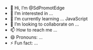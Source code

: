 - 👋 Hi, I’m @SdPromotEdge
- 👀 I’m interested in ...
- 🌱 I’m currently learning ... JavaScript
- 💞️ I’m looking to collaborate on ...
- 📫 How to reach me ...
- 😄 Pronouns: ...
- ⚡ Fun fact: ...

<!---
SdPromotEdge/SdPromotEdge is a ✨ special ✨ repository because its `README.md` (this file) appears on your GitHub profile.
You can click the Preview link to take a look at your changes.
--->
